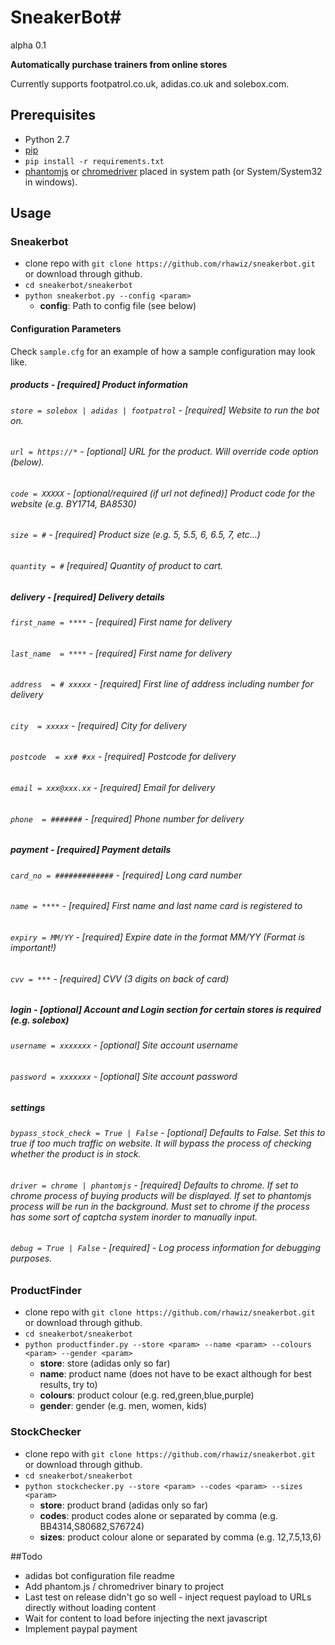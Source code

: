 
# SneakerBot#
alpha 0.1

**Automatically purchase trainers from online stores**

Currently supports footpatrol.co.uk, adidas.co.uk and solebox.com.

## Prerequisites
 * Python 2.7
 * [pip](https://pip.pypa.io/en/stable/installing/)
 * ```pip install -r requirements.txt```
 * [phantomjs](http://phantomjs.org/) or [chromedriver](https://sites.google.com/a/chromium.org/chromedriver/downloads) placed in system path (or System/System32 in windows).


## Usage
### Sneakerbot
 * clone repo with ```git clone https://github.com/rhawiz/sneakerbot.git``` or download through github.
 * ```cd sneakerbot/sneakerbot```
 * ```python sneakerbot.py --config <param>```
    * **config**: Path to config file (see below)

#### Configuration Parameters
Check ```sample.cfg``` for an example of how a sample configuration may look like.

##### **products** - [required] Product information
###### ```store = solebox | adidas | footpatrol``` - [required] Website to run the bot on. 
###### ```url = https://*``` - [optional] URL for the product. Will override code option (below).
###### ```code = XXXXX``` - [optional/required (if url not defined)] Product code for the website (e.g. BY1714, BA8530)
###### ```size = #``` - [required] Product size (e.g. 5, 5.5, 6, 6.5, 7, etc...)
###### ```quantity = #``` [required] Quantity of product to cart.

##### **delivery** - [required] Delivery details
###### ```first_name = ****``` - [required] First name for delivery
###### ```last_name  = ****``` - [required] First name for delivery
###### ```address  = # xxxxx``` - [required] First line of address including number for delivery
###### ```city  = xxxxx``` - [required] City for delivery
###### ```postcode  = xx# #xx``` - [required] Postcode for delivery
###### ```email = xxx@xxx.xx``` - [required] Email for delivery
###### ```phone  = #######``` - [required] Phone number for delivery

##### **payment** - [required] Payment details
###### ```card_no = #############``` - [required] Long card number
###### ```name = ****``` - [required] First name and last name card is registered to
###### ```expiry = MM/YY``` - [required] Expire date in the format MM/YY (Format is important!)
###### ```cvv = ***``` - [required] CVV (3 digits on back of card)

##### **login** - [optional] Account and Login section for certain stores is required (e.g. solebox)
###### ```username = xxxxxxx``` - [optional] Site account username
###### ```password = xxxxxxx``` - [optional] Site account password

##### **settings**
###### ```bypass_stock_check = True | False``` - [optional] Defaults to False. Set this to true if too much traffic on website. It will bypass the process of checking whether the product is in stock.
###### ```driver = chrome | phantomjs``` - [required] Defaults to chrome. If set to chrome process of buying products will be displayed. If set to phantomjs process will be run in the background. Must set to chrome if the process has some sort of captcha system inorder to manually input.
###### ```debug = True | False``` - [required] - Log process information for debugging purposes.




### ProductFinder
 * clone repo with ```git clone https://github.com/rhawiz/sneakerbot.git``` or download through github.
 * ```cd sneakerbot/sneakerbot```
 * ```python productfinder.py --store <param> --name <param> --colours <param> --gender <param>```
    * **store**: store (adidas only so far)
    * **name**: product name (does not have to be exact although for best results, try to)
    * **colours**: product colour (e.g. red,green,blue,purple)
    * **gender**: gender (e.g. men, women, kids)

### StockChecker
 * clone repo with ```git clone https://github.com/rhawiz/sneakerbot.git``` or download through github.
 * ```cd sneakerbot/sneakerbot```
 * ```python stockchecker.py --store <param> --codes <param> --sizes <param>```
    * **store**: product brand (adidas only so far)
    * **codes**: product codes alone or separated by comma (e.g. BB4314,S80682,S76724)
    * **sizes**: product colour alone or separated by comma (e.g. 12,7.5,13,6)

##Todo
 * adidas bot configuration file readme
 * Add phantom.js / chromedriver binary to project
 * Last test on release didn't go so well - inject request payload to URLs directly without loading content
 * Wait for content to load before injecting the next javascript 
 * Implement paypal payment
 
